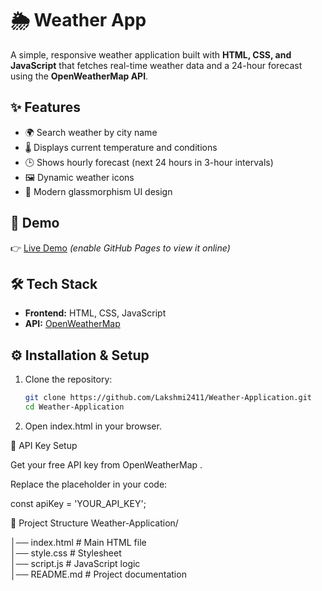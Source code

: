 # 🌦️ Weather App  

A simple, responsive weather application built with **HTML, CSS, and JavaScript** that fetches real-time weather data and a 24-hour forecast using the **OpenWeatherMap API**.  

## ✨ Features  
- 🌍 Search weather by city name  
- 🌡️ Displays current temperature and conditions  
- 🕒 Shows hourly forecast (next 24 hours in 3-hour intervals)  
- 🖼️ Dynamic weather icons  
- 🎨 Modern glassmorphism UI design  

## 🚀 Demo  
👉 [Live Demo](https://lakshmi2411.github.io/Weather-Application/) *(enable GitHub Pages to view it online)*  

## 🛠️ Tech Stack  
- **Frontend:** HTML, CSS, JavaScript  
- **API:** [OpenWeatherMap](https://openweathermap.org/api)  

## ⚙️ Installation & Setup  
1. Clone the repository:  
   ```bash
   git clone https://github.com/Lakshmi2411/Weather-Application.git
   cd Weather-Application
2. Open index.html in your browser.

🔑 API Key Setup

Get your free API key from OpenWeatherMap
.

Replace the placeholder in your code:

const apiKey = 'YOUR_API_KEY';

📂 Project Structure
Weather-Application/

│── index.html      # Main HTML file  
│── style.css       # Stylesheet  
│── script.js       # JavaScript logic  
│── README.md       # Project documentation  
